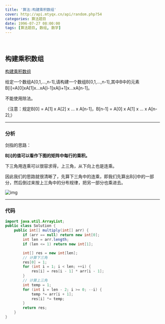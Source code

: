 ```yaml
---
title: '算法:构建乘积数组'
cover: http://api.mtyqx.cn/api/random.php?54
categories: 算法题目
date: 1996-07-27 08:00:00
tags: [算法题目, 数组, 数学]
---
```


<br/>

<!--more-->

## 构建乘积数组

[构建乘积数组](https://www.nowcoder.com/practice/94a4d381a68b47b7a8bed86f2975db46?tpId=13&tqId=11204&tPage=3&rp=1&ru=%2Fta%2Fcoding-interviews&qru=%2Fta%2Fcoding-interviews%2Fquestion-ranking)

给定一个数组A[0,1,...,n-1],请构建一个数组B[0,1,...,n-1],其中B中的元素B[i]=A[0]xA[1]x...xA[i-1]xA[i+1]x...xA[n-1]。

不能使用除法。

（注意：规定B[0] = A[1] x A[2] x ... x A[n-1]，B[n-1] = A[0] x A[1] x ... x A[n-2];）

****

### 分析

剑指的思路： 

**B[i]的值可以看作下图的矩阵中每行的乘积。**

下三角用连乘可以很容求得，上三角，从下向上也是连乘。 

  因此我们的思路就很清晰了，先算下三角中的连乘，即我们先算出B[i]中的一部分，然后倒过来按上三角中的分布规律，把另一部分也乘进去。 

  ![img](https://uploadfiles.nowcoder.com/images/20160829/841505_1472459965615_8640A8F86FB2AB3117629E2456D8C652)    

****

### 代码

```java
import java.util.ArrayList;
public class Solution {
    public int[] multiply(int[] arr) {
        if (arr == null) return new int[0];
        int len = arr.length;
        if (len <= 1) return new int[1];

        int[] res = new int[len];
        // 计算下三角
        res[0] = 1;
        for (int i = 1; i < len; ++i) {
            res[i] = res[i - 1] * arr[i - 1];
        }
        // 计算上三角
        int temp = 1;
        for (int i = len - 2; i >= 0; --i) {
            temp *= arr[i + 1];
            res[i] *= temp;
        }
        return res;
    }
}
```

